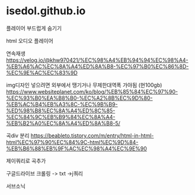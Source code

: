 # isedol.github.io

플레이어 부드럽게 숨기기

html 오디오 플레이어

연속재생
https://velog.io/@khw970421/%EC%98%A4%EB%94%94%EC%98%A4-%EB%A6%AC%EC%8A%A4%ED%8A%B8-%EC%97%B0%EC%86%8D-%EC%9E%AC%EC%83%9D

img디자인 넣으려면 외부에서 땡기거나 무제한대역폭 가야됨 (현100gb)
https://www.websiteplanet.com/ko/blog/%EB%85%84%EC%97%90-%EC%93%B0%EA%B8%B0-%EC%A2%8B%EC%9D%80-%EB%AC%B4%EB%A3%8C-%EC%9B%B9-%ED%98%B8%EC%8A%A4%ED%8C%85-%EC%84%9C%EB%B9%84%EC%8A%A4-%EB%B2%A0%EC%8A%A4%ED%8A%B8-5/

곡div 분리
https://beableto.tistory.com/m/entry/html-in-html-html%EC%97%90%EC%84%9C-html%EC%9D%84-%EB%B6%88%EB%9F%AC%EC%98%A4%EC%9E%90

제이쿼리로 곡추가

구글드라이브 크롤링 -> txt ->j쿼리

서브소닉
